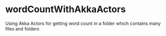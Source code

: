 # wordCountWithAkkaActors
Using Akka Actors for getting word count in a folder which contains many files and folders
